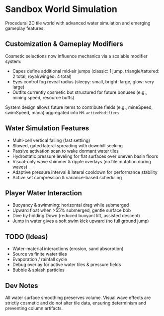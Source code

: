 # Sandbox World Simulation

Procedural 2D tile world with advanced water simulation and emerging gameplay features.

## Customization & Gameplay Modifiers
Cosmetic selections now influence mechanics via a scalable modifier system:
* Capes define additional mid‑air jumps (classic: 1 jump, triangle/tattered: 2 total, royal/winged: 4 total)
* Eyes control fog reveal radius (sleepy: small, bright: large, glow: very large)
* Outfits currently cosmetic but structured for future bonuses (e.g., mining speed, resource buffs)

System design allows future items to contribute fields (e.g., mineSpeed, swimSpeed, mana) aggregated into `MM.activeModifiers`.

## Water Simulation Features
* Multi-cell vertical falling (fast settling)
* Slowed, gated lateral spreading with downhill seeking
* Passive activation scan to wake dormant water tiles
* Hydrostatic pressure leveling for flat surfaces over uneven basin floors
* Visual-only wave shimmer & ripple overlays (no tile mutation during waves)
* Adaptive pressure interval & lateral cooldown for performance stability
* Active set compression & variance-based scheduling

## Player Water Interaction
* Buoyancy & swimming: horizontal drag while submerged
* Upward float when >55% submerged, gentle surface bob
* Dive by holding Down (reduced buoyant lift, assisted descent)
* Jump in water gives a soft swim kick upward (no full ground jump)

## TODO (Ideas)
* Water-material interactions (erosion, sand absorption)
* Source vs finite water tiles
* Evaporation / rainfall cycle
* Debug overlay for active water tiles & pressure fields
* Bubble & splash particles

## Dev Notes
All water surface smoothing preserves volume. Visual wave effects are strictly cosmetic and do not alter tile data, ensuring determinism and preventing column artifacts.
